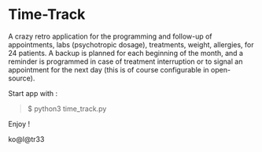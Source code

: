 # Time-Track

A crazy retro application for the programming and follow-up of appointments, labs (psychotropic dosage), treatments, weight, allergies, for 24 patients. 
A backup is planned for each beginning of the month, and a reminder is programmed in case of treatment interruption or to signal an appointment for the next day (this is of course configurable in open-source). 

Start app with :
> $ python3 time_track.py

Enjoy !

ko@l@tr33
